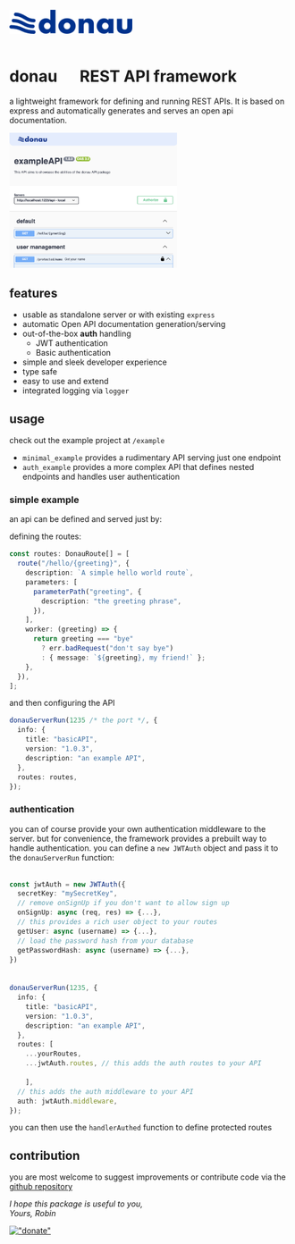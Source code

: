 <img src="https://raw.githubusercontent.com/RobinNaumann/donau/main/assets/donau_API_logo.png" width="220px" /><br><br>

# **donau** &nbsp;&nbsp;&nbsp;&nbsp; REST API framework

a lightweight framework for defining and running REST APIs. It is based on express and automatically generates and serves an open api documentation.

_<img src="./assets/screenshot.png" width="300px">_

## features

- usable as standalone server or with existing `express`
- automatic Open API documentation generation/serving
- out-of-the-box **auth** handling
  - JWT authentication
  - Basic authentication
- simple and sleek developer experience
- type safe
- easy to use and extend
- integrated logging via `logger`

## usage

check out the example project at `/example`

- `minimal_example` provides a rudimentary API serving just one endpoint
- `auth_example` provides a more complex API that defines nested endpoints and handles user authentication

### simple example

an api can be defined and served just by:

defining the routes:

```typescript
const routes: DonauRoute[] = [
  route("/hello/{greeting}", {
    description: `A simple hello world route`,
    parameters: [
      parameterPath("greeting", {
        description: "the greeting phrase",
      }),
    ],
    worker: (greeting) => {
      return greeting === "bye"
        ? err.badRequest("don't say bye")
        : { message: `${greeting}, my friend!` };
    },
  }),
];
```

and then configuring the API

```typescript
donauServerRun(1235 /* the port */, {
  info: {
    title: "basicAPI",
    version: "1.0.3",
    description: "an example API",
  },
  routes: routes,
});
```

### authentication

you can of course provide your own authentication middleware to the server. but for convenience, the framework provides a prebuilt way to handle authentication. you can define a `new JWTAuth` object and pass it to the `donauServerRun` function:

```typescript

const jwtAuth = new JWTAuth({
  secretKey: "mySecretKey",
  // remove onSignUp if you don't want to allow sign up
  onSignUp: async (req, res) => {...},
  // this provides a rich user object to your routes
  getUser: async (username) => {...},
  // load the password hash from your database
  getPasswordHash: async (username) => {...},
})


donauServerRun(1235, {
  info: {
    title: "basicAPI",
    version: "1.0.3",
    description: "an example API",
  },
  routes: [
    ...yourRoutes,
    ...jwtAuth.routes, // this adds the auth routes to your API

    ],
  // this adds the auth middleware to your API
  auth: jwtAuth.middleware,
});
```

you can then use the `handlerAuthed` function to define protected routes

## contribution

you are most welcome to suggest improvements or contribute code via the [github repository](https://github.com/RobinNaumann/donau)

_I hope this package is useful to you,_<br>
_Yours, Robin_

[!["donate"](https://robbb.in/donate/widgets/btn_long_git.png)](https://robbb.in/donate)
